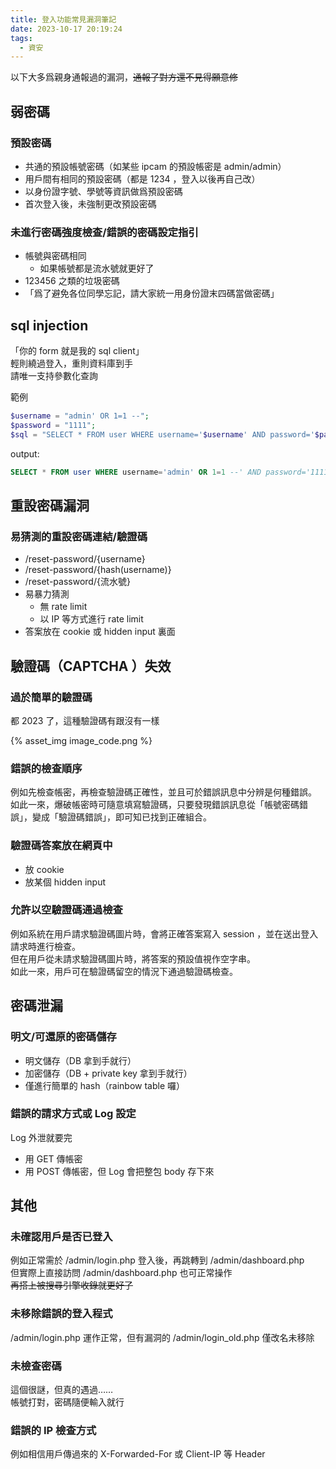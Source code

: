```yaml
---
title: 登入功能常見漏洞筆記
date: 2023-10-17 20:19:24
tags:
  - 資安
---
```


以下大多爲親身通報過的漏洞，~~通報了對方還不見得願意修~~

## 弱密碼

### 預設密碼

- 共通的預設帳號密碼（如某些 ipcam 的預設帳密是 admin/admin）
- 用戶間有相同的預設密碼（都是 1234 ，登入以後再自己改）
- 以身份證字號、學號等資訊做爲預設密碼
- 首次登入後，未強制更改預設密碼

### 未進行密碼強度檢查/錯誤的密碼設定指引

- 帳號與密碼相同
  - 如果帳號都是流水號就更好了
- 123456 之類的垃圾密碼
- 「爲了避免各位同學忘記，請大家統一用身份證末四碼當做密碼」

## sql injection

「你的 form 就是我的 sql client」\
輕則繞過登入，重則資料庫到手\
請唯一支持參數化查詢

範例

```php
$username = "admin' OR 1=1 --";
$password = "1111";
$sql = "SELECT * FROM user WHERE username='$username' AND password='$password'";
```

output:

```sql
SELECT * FROM user WHERE username='admin' OR 1=1 --' AND password='1111'
```

## 重設密碼漏洞

### 易猜測的重設密碼連結/驗證碼

- /reset-password/{username}
- /reset-password/{hash(username)}
- /reset-password/{流水號}
- 易暴力猜測
  - 無 rate limit
  - 以 IP 等方式進行 rate limit
- 答案放在 cookie 或 hidden input 裏面

## 驗證碼（CAPTCHA ）失效

### 過於簡單的驗證碼

都 2023 了，這種驗證碼有跟沒有一樣

{% asset_img image_code.png %}

### 錯誤的檢查順序

例如先檢查帳密，再檢查驗證碼正確性，並且可於錯誤訊息中分辨是何種錯誤。\
如此一來，爆破帳密時可隨意填寫驗證碼，只要發現錯誤訊息從「帳號密碼錯誤」，變成「驗證碼錯誤」，即可知已找到正確組合。

### 驗證碼答案放在網頁中

- 放 cookie
- 放某個 hidden input

### 允許以空驗證碼通過檢查

例如系統在用戶請求驗證碼圖片時，會將正確答案寫入 session ，並在送出登入請求時進行檢查。\
但在用戶從未請求驗證碼圖片時，將答案的預設值視作空字串。\
如此一來，用戶可在驗證碼留空的情況下通過驗證碼檢查。

## 密碼泄漏

### 明文/可還原的密碼儲存

- 明文儲存（DB 拿到手就行）
- 加密儲存（DB + private key 拿到手就行）
- 僅進行簡單的 hash（rainbow table 囉）

### 錯誤的請求方式或 Log 設定

Log 外泄就要完

- 用 GET 傳帳密
- 用 POST 傳帳密，但 Log 會把整包 body 存下來

## 其他

### 未確認用戶是否已登入

例如正常需於 /admin/login.php 登入後，再跳轉到 /admin/dashboard.php \
但實際上直接訪問 /admin/dashboard.php 也可正常操作\
~~再搭上被搜尋引擎收錄就更好了~~

### 未移除錯誤的登入程式

/admin/login.php 運作正常，但有漏洞的 /admin/login_old.php 僅改名未移除

### 未檢查密碼

這個很謎，但真的遇過……\
帳號打對，密碼隨便輸入就行

### 錯誤的 IP 檢查方式

例如相信用戶傳過來的 X-Forwarded-For 或 Client-IP 等 Header
